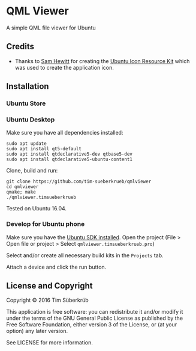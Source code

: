 # QML Viewer

A simple QML file viewer for Ubuntu

## Credits
* Thanks to [Sam Hewitt](http://samuelhewitt.com/) for creating the [Ubuntu Icon Resource Kit](https://github.com/snwh/ubuntu-icon-resource-kit) which was used to create the application icon.

## Installation

### Ubuntu Store

### Ubuntu Desktop
Make sure you have all dependencies installed:
```
sudo apt update
sudo apt install qt5-default
sudo apt install qtdeclarative5-dev qtbase5-dev
sudo apt install qtdeclarative5-ubuntu-content1
```
Clone, build and run:
```
git clone https://github.com/tim-sueberkrueb/qmlviewer
cd qmlviewer
qmake; make
./qmlviewer.timsueberkrueb
```
Tested on Ubuntu 16.04.

### Develop for Ubuntu phone
Make sure you have the [Ubuntu SDK installed](https://developer.ubuntu.com/en/phone/platform/sdk/installing-the-sdk/).
Open the project (File > Open file or project > Select `qmlviewer.timsueberkrueb.pro`)

Select and/or create all necessary build kits in the `Projects` tab.

Attach a device and click the run button.


## License and Copyright

Copyright © 2016 Tim Süberkrüb

This application is free software: you can redistribute it and/or modify it under the terms of the GNU General Public License as published by the Free Software Foundation, either version 3 of the License, or (at your option) any later version.

See LICENSE for more information.





